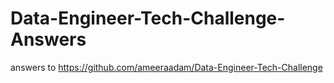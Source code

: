 # Data-Engineer-Tech-Challenge-Answers
 answers to https://github.com/ameeraadam/Data-Engineer-Tech-Challenge
